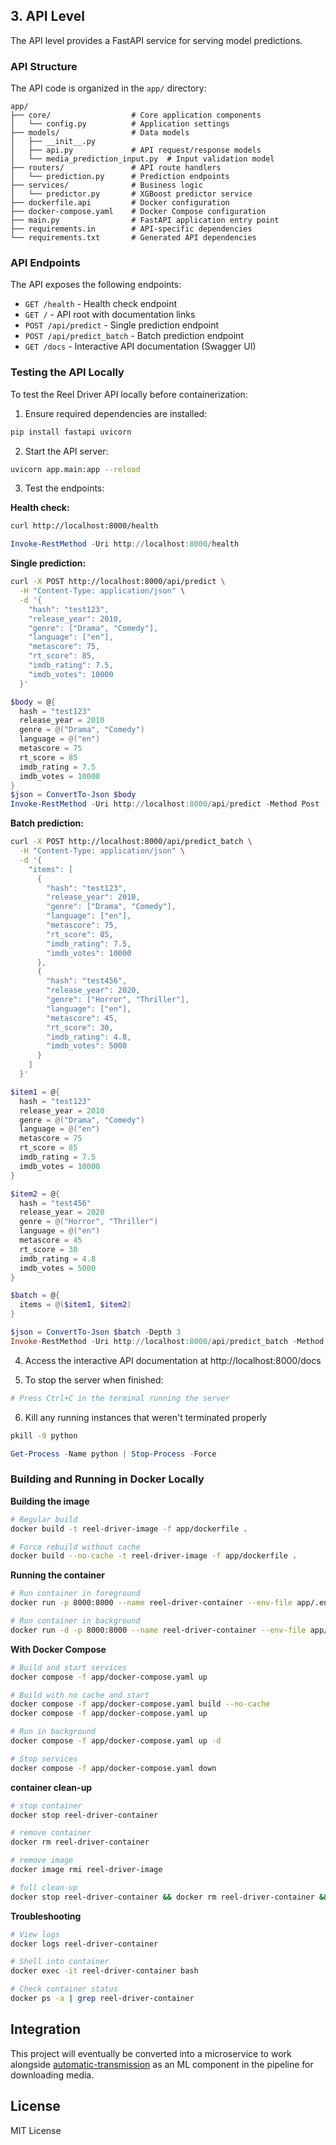 ## 3. API Level

The API level provides a FastAPI service for serving model predictions.

### API Structure

The API code is organized in the `app/` directory:

```
app/
├── core/                  # Core application components
│   └── config.py          # Application settings
├── models/                # Data models
│   ├── __init__.py
│   ├── api.py             # API request/response models
│   └── media_prediction_input.py  # Input validation model
├── routers/               # API route handlers
│   └── prediction.py      # Prediction endpoints
├── services/              # Business logic
│   └── predictor.py       # XGBoost predictor service
├── dockerfile.api         # Docker configuration
├── docker-compose.yaml    # Docker Compose configuration
├── main.py                # FastAPI application entry point
├── requirements.in        # API-specific dependencies
└── requirements.txt       # Generated API dependencies
```

### API Endpoints

The API exposes the following endpoints:

- `GET /health` - Health check endpoint
- `GET /` - API root with documentation links
- `POST /api/predict` - Single prediction endpoint
- `POST /api/predict_batch` - Batch prediction endpoint
- `GET /docs` - Interactive API documentation (Swagger UI)

### Testing the API Locally

To test the Reel Driver API locally before containerization:

1. Ensure required dependencies are installed:

```bash
pip install fastapi uvicorn
```

2. Start the API server:
```bash
uvicorn app.main:app --reload
```

3. Test the endpoints:

**Health check:**

```bash
curl http://localhost:8000/health
```
```powershell
Invoke-RestMethod -Uri http://localhost:8000/health
```

**Single prediction:**

```bash
curl -X POST http://localhost:8000/api/predict \
  -H "Content-Type: application/json" \
  -d '{
    "hash": "test123",
    "release_year": 2010,
    "genre": ["Drama", "Comedy"],
    "language": ["en"],
    "metascore": 75,
    "rt_score": 85,
    "imdb_rating": 7.5,
    "imdb_votes": 10000
  }'
```
```powershell
$body = @{
  hash = "test123"
  release_year = 2010
  genre = @("Drama", "Comedy")
  language = @("en")
  metascore = 75
  rt_score = 85
  imdb_rating = 7.5
  imdb_votes = 10000
}
$json = ConvertTo-Json $body
Invoke-RestMethod -Uri http://localhost:8000/api/predict -Method Post -Body $json -ContentType "application/json"
```

**Batch prediction:**

```bash
curl -X POST http://localhost:8000/api/predict_batch \
  -H "Content-Type: application/json" \
  -d '{
    "items": [
      {
        "hash": "test123",
        "release_year": 2010,
        "genre": ["Drama", "Comedy"],
        "language": ["en"],
        "metascore": 75,
        "rt_score": 85,
        "imdb_rating": 7.5,
        "imdb_votes": 10000
      },
      {
        "hash": "test456",
        "release_year": 2020,
        "genre": ["Horror", "Thriller"],
        "language": ["en"],
        "metascore": 45,
        "rt_score": 30,
        "imdb_rating": 4.8,
        "imdb_votes": 5000
      }
    ]
  }'
```
```powershell
$item1 = @{
  hash = "test123"
  release_year = 2010
  genre = @("Drama", "Comedy")
  language = @("en")
  metascore = 75
  rt_score = 85
  imdb_rating = 7.5
  imdb_votes = 10000
}

$item2 = @{
  hash = "test456"
  release_year = 2020
  genre = @("Horror", "Thriller")
  language = @("en")
  metascore = 45
  rt_score = 30
  imdb_rating = 4.8
  imdb_votes = 5000
}

$batch = @{
  items = @($item1, $item2)
}

$json = ConvertTo-Json $batch -Depth 3
Invoke-RestMethod -Uri http://localhost:8000/api/predict_batch -Method Post -Body $json -ContentType "application/json"
```

4. Access the interactive API documentation at http://localhost:8000/docs

5. To stop the server when finished:
```bash
# Press Ctrl+C in the terminal running the server
```

6. Kill any running instances that weren't terminated properly
```bash
pkill -9 python
```
```powershell
Get-Process -Name python | Stop-Process -Force
```

### Building and Running in Docker Locally

**Building the image**
```bash
# Regular build
docker build -t reel-driver-image -f app/dockerfile .

# Force rebuild without cache
docker build --no-cache -t reel-driver-image -f app/dockerfile .
```

**Running the container**
```bash
# Run container in foreground
docker run -p 8000:8000 --name reel-driver-container --env-file app/.env reel-driver-image

# Run container in background
docker run -d -p 8000:8000 --name reel-driver-container --env-file app/.env reel-driver-image
```

**With Docker Compose**
```bash
# Build and start services
docker compose -f app/docker-compose.yaml up

# Build with no cache and start
docker compose -f app/docker-compose.yaml build --no-cache
docker compose -f app/docker-compose.yaml up

# Run in background
docker compose -f app/docker-compose.yaml up -d

# Stop services
docker compose -f app/docker-compose.yaml down
```

**container clean-up**
```bash
# stop container
docker stop reel-driver-container

# remove container
docker rm reel-driver-container

# remove image
docker image rmi reel-driver-image

# full clean-up
docker stop reel-driver-container && docker rm reel-driver-container && docker image rmi reel-driver-image
```

**Troubleshooting**
```bash
# View logs
docker logs reel-driver-container

# Shell into container
docker exec -it reel-driver-container bash

# Check container status
docker ps -a | grep reel-driver-container
```

## Integration

This project will eventually be converted into a microservice to work alongside [automatic-transmission](https://github.com/x81k25/automatic-transmission) as an ML component in the pipeline for downloading media.

## License

MIT License